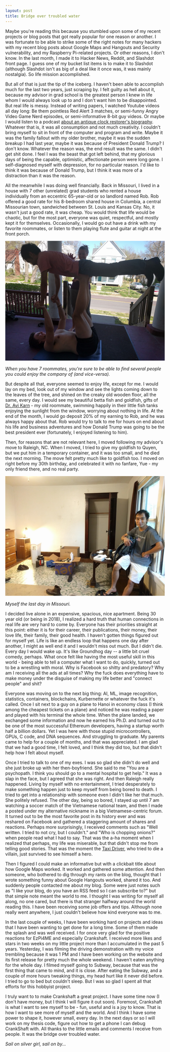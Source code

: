 ```yaml
---
layout: post
title: Bridge over troubled water
---
```


Maybe you're reading this because you stumbled upon some of my recent projects or blog posts that got really popular for one reason or another. I was fortunate to be able to strike some of the right notes for many hackers with my recent blog posts about Google Maps and Hangouts and Security vulnerability, and my Raspberry Pi-related projects. Or other reasons, I don't know. In the last month, I made it to Hacker News, Reddit, and Slashdot front page. I guess one of my bucket list items is to make it to Slashdot (although Slashdot isn't as big of a deal like it once was, it was mainly nostalgia). So life mission accomplished.

But all of that is just the tip of the iceberg. I haven't been able to accomplish much for the last two years, just scraping by. I felt guilty as hell about it, because my advisor in grad school is the greatest person I knew in life whom I would always look up to and I don't want him to be disappointed.  But real life is messy. Instead of writing papers, I watched Youtube videos all day long: Be them pointless Red Alert 3 matches, or semi-funny Angry Video Game Nerd episodes, or semi-informative 8-bit guy videos. Or maybe I would listen to a podcast [about an antique clock restorer's biography](https://stownpodcast.org). Whatever that is, it was all consumption and not much creativity. I couldn't bring myself to sit in front of the computer and program and write. Maybe it was the family fallout with my older brother, maybe it was the sudden breakup I had last year, maybe it was because of President Donald Trump? I don't know. Whatever the reason was, the end result was the same. I didn't get shit done. I feel I was the beast that got left behind, that my glorious days of being the capable, optimistic, affectionate person were long gone. I self-diagnosed myself with depression, for no particular reason. I'd like to think it was because of Donald Trump, but I think it was more of a distraction than it was the reason.

All the meanwhile I was doing well financially. Back in Missouri, I lived in a house with 7 other (unrelated) grad students who rented a house individually from an eccentric 65-year-old or so landlord named Rob. Rob offered a good rate for his 8-bedroom shared house in Columbia, a central Missourian town, sandwiched between St. Louis and Kansas City. No, it wasn't just a good rate, it was cheap. You would think that life would be chaotic, but for the most part, everyone was quiet, respectful, and mostly kept it for themselves. Occasionally, I would go out have a drink with my favorite roommates, or listen to them playing flute and guitar at night at the front porch. 

![Daniel Ray](/assets/posts-images/daniel_ray.jpg)

_When you have 7 roommates, you're sure to be able to find several people you could enjoy the company of (and vice-versa)._

But despite all that, everyone seemed to enjoy life, except for me. I would lay on my bed, look out of my window and see the lights coming down to the leaves of the tree, and shined on the creaky old wooden floor, all the same, every day. I would see my beautiful betta fish and goldfish, gifts of [Dr. Avi Karn](http://avikarn.com) - my old roommate, swimming happily in their little fish tanks enjoying the sunlight from the window, worrying about nothing in life. At the end of the month, I would go deposit 20% of my earning to Rob, and he was always happy about that. Rob would try to talk to me for hours on end about his life and business adventures and how Donald Trump was going to be the best president ever (fortunately, I enjoyed listening to him).

Then, for reasons that are not relevant here, I moved following my advisor's move to Raleigh, NC. When I moved, I tried to give my goldfish to Quyen, but we put him in a temporary container, and it was too small, and he died the next morning. The move felt pretty much like to goldfish too. I moved on right before my 30th birthday, and celebrated it with no fanfare, Yue - my only friend there, and no real party. 

![Daniel Ray](/assets/posts-images/before_move.jpg)

_Myself the last day in Missouri._

I decided live alone in an expensive, spacious, nice apartment. Being 30 year old (or being in 2018), I realized a hard truth that human connections in real life are very hard to come by. Everyone has their priorities straight at this point: either it is for their career, their publications, their money, their love life, their family, their good health. I haven't gotten things figured out for myself yet. Life is like an endless loop that happens one day after another, I might as well end it and I wouldn't miss out much. But I didn't die. Every day I would wake up. It's like Groundhog day -- a little bit cruel comedy, perhaps. What once felt like having the most useful skill in this world - being able to tell a computer what I want to do, quickly, turned out to be a wrestling with moral. Why is Facebook so shitty and predatory? Why am I receiving all the ads at all times? Why the fuck does everything have to make money under the disguise of making my life better and "connect people" and shit?

Everyone was moving on to the next big thing: AI, ML, image recognition, statistics, containers, blockchains, Kurbernette or whatever the fuck it's called. Once I sit next to a guy on a plane to Hanoi in economy class (I think among the cheapest tickets on a plane) and noticed he was reading a paper and played with his terminal the whole time. When the plane landed, we exchanged some information and now he earned his Ph.D. and turned out to be one of the most successful Ethereum developers, having a startup worth half a billion dollars. Yet I was here with those stupid microcontrollers, GPUs, C code, and DNA sequences. And struggling to graduate. My parents came to help for a couple of months, and that was appreciated. I am glad that we had a good time, I felt loved, and I think they did too, but that didn't help how I felt about myself. 

Once I tried to talk to one of my exes. I was so glad she didn't do well and she just broke up with her then-boyfriend. She said to me "You are a psychopath. I think you should go to a mental hospital to get help." It was a slap in the face, but I agreed that she was right. And then Raleigh really happened. Living by myself with no entertainment, I tried desperately to make something happen just to keep myself from being bored to death. I tried to get into a relationship with someone even I didn't like her that much. She politely refused. The other day, being so bored, I stayed up until 7 am watching a soccer match of the Vietnamese national team, and then I made a posted under my alternative nickname in a big Vietnamese-centric forum. It turned out to be the most favorite post in its history ever and was reshared on Facebook and gathered a staggering amount of shares and reactions. Perhaps more surprisingly, I received comments such as "Well written. I tried to not cry, but I couldn't." and "Who is chopping onions?" when people read what I had to say. That was the a-ha moment when I realized that perhaps, my life was miserable, but that didn't stop me from telling good stories. That was the moment the [Taxi Driver](http://www.imdb.com/title/tt0075314/), who tried to die a villain, just survived to see himself a hero.

Then I figured I could make an informative but with a clickbait title about how Google Maps worked. It worked and gathered some attention. And then someone, who bothered to dig through my rants on the blog, thought that I wrote something funny about Google Hangouts worked, shared it too. And suddenly people contacted me about my blog. Some were just notes such as "I like your blog, do you have an RSS feed so I can subscribe to?" but that simple note meant the world to me. I thought I was writing for myself all along, no one cared, but there is that stranger halfway around the world reading this. I have been receiving some job offers and tips. Although none really went anywhere, I just couldn't believe how kind everyone was to me. 

In the last couple of weeks, I have been working hard on projects and ideas that I have been wanting to get done for a long time. Some of them made the splash and was well received. I for once very glad for the positive reactions for EzPi4ME and especially Crankshaft. I received more likes and stars in two weeks on my little project more than I accumulated in the past 5 years. Yesterday, I was filming the driving demonstration with my voice trembling because it was 1 PM and I have been working on the website and its first release for pretty much the whole weekend. I haven't eaten anything for the whole day. I filmed myself going to Subway, because that was the first thing that came to mind, and it is close. After eating the Subway, and a couple of more hours tweaking things, my head hurt like it never did before. I tried to go to bed but couldn't sleep. But I was so glad I spent all that efforts for this hobbyist project.

I truly want to to make Crankshaft a great project. I have some time now (I don't have money, but I think I will figure it out soon). Foremost, Crankshaft is what I want to see myself to be - fun, useful and is a joy to know. That is how I want to see more of myself and the world. And I think I have some power to shape it, however small, every day. In the next days or so I will work on my thesis code, figure out how to get a phone I can debug CrankShaft with. All thanks to the little emails and comments I receive from people. It was the bridge over troubled water.

*Sail on silver girl, sail on by...*
